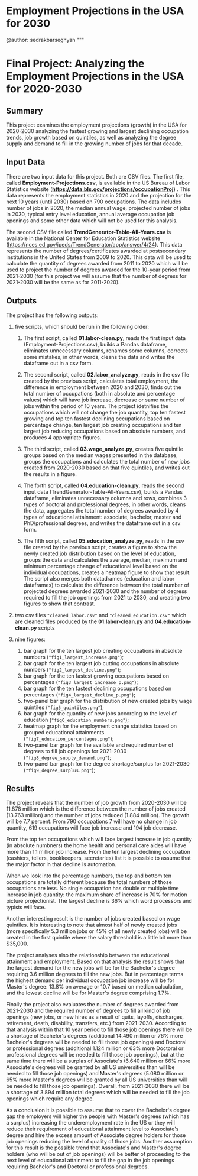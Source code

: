 # Employment Projections in the USA for 2030
 
@author: sedrakbarseghyan
"""

# Final Project: Analyzing the Employment Projections in the USA for 2020-2030

## Summary

This project examines the employment projections (growth) in the USA for 2020-2030 analyzing the fastest growing and largest declining occupation trends, job growth based on quintiles, as well as analyzing the degree supply and demand to fill in the growing number of jobs for that decade. 

## Input Data

There are two input data for this project. Both are CSV files. The first file, called **Employment-Projections.csv**, is available in the US Bureau of Labor Statistics website (**https://data.bls.gov/projections/occupationProj)** . This data represents the employment statistics in 2020 and the projection for the next 10 years (until 2030) based on 790 occupations. The data includes number of jobs in 2020, the median annual wage, projected number of jobs in 2030, typical entry level education, annual average occupation job openings and some other data which will not be used for this analysis.

The second CSV file called **TrendGenerator-Table-All-Years.csv** is available in the National Center for Education Statistics website (https://nces.ed.gov/ipeds/TrendGenerator/app/answer/4/24). This data represents the number of degrees/certificates awarded at postsecondary institutions in the United States from 2009 to 2020. This data will be used to calculate the quantity of degrees awarded from 2011 to 2020 which will be used to project the number of degrees awarded for the 10-year period from 2021-2030 (for this project we will assume that the number of degress for 2021-2030 will be the same as for 2011-2020).

## Outputs 

The project has the following outputs:

1) five scripts, which should be run in the following order:

    1. The first script, called **01.labor-clean.py**, reads the first input data (Employment-Projections.csv), builds a Pandas dataframe, eliminates unnecessary columns, renames some columns, corrects some mistakes, in other words, cleans the data and writes the dataframe out in a csv form.
    
    2. The second script, called **02.labor_analyze.py**, reads in the csv file created by the previous script, calculates total employment, the difference in employment between 2020 and 2030, finds out the total number of occupations (both in absolute and percentage values) which will have job increase, decrease or same number of jobs within the period of 10 years. The project idetnifies the occupations which will not change the job quantity, top ten fastest growing and top ten fastest declining occupations based on percentage change, ten largest job creating occupations and ten largest job reducing occupations based on absolute numbers, and produces 4 appropriate figures.
    
    3. The third script, called **03.wage_analyze.py**, creates five quintile groups based on the median wages presented in the database, groups the occupations and calculates the total number of new jobs created from 2020-2030 based on that five quintiles, and writes out the results in a figure.
    
    4. The forth script, called **04.education-clean.py**, reads the second input data (TrendGenerator-Table-All-Years.csv), builds a Pandas dataframe, eliminates unnecessary columns and rows, combines 3 types of doctoral and professional degrees, in other words, cleans the data, aggregates the total number of degrees awarded by 4 types of educational attainment: associate, bachelor, master and PhD/professional degrees, and writes the dataframe out in a csv form.
    
    5. The fifth script, called **05.education_analyze.py**, reads in the csv file created by the previous script, creates a figure to show the newly created job distribution based on the level of education, groups the data and calculates the average, median, maximum and minimum percentage change of educational level based on the individual occupations, creates a heatmap figure to show that result. The script also merges both datadrames (education and labor dataframes) to calculate the difference between the total number of projected degrees awarded 2021-2030 and the number of degress required to fill the job openings from 2021 to 2030, and creating two figures to show that contrast. 

2) two csv files `"cleaned_labor.csv"` and `"cleaned_education.csv"` which are cleaned files produced by the **01.labor-clean.py** and **04.education-clean.py** scripts

3) nine figures:
    01. bar graph for the ten largest job creating occupations in absolute numbers (`"fig1_largest_increase.png"`);
    02. bar graph for the ten largest job cutting occupations in absolute numbers (`"fig2_largest_decline.png"`);
    03. bar graph for the ten fastest growing occupations based on percentages (`"fig3_largest_increase_p.png"`);
    04. bar graph for the ten fastest declining  occupations based on percentages (`"fig4_largest_decline_p.png"`);
    05. two-panel bar graph for the distribution of new created jobs by wage quintiles (`"fig5_quintiles.png"`);
    06. bar graph for the quantity of new jobs according to the level of education (`"fig6_education_numbers.png"`);
    07. heatmap graph for the employment change statistics based on grouped educational attainments (`"fig7_education_percentages.png"`);
    08. two-panel bar graph for the available and required number of degrees to fill job openings for 2021-2030 (`"fig8_degree_supply_demand.png"`);
    09. two-panel bar graph for the degree shortage/surplus for 2021-2030 (`"fig9_degree_surplus.png"`);

## Results

The project reveals that the number of job growth from 2020-2030 will be 11.878 million which is the difference between the number of jobs created (13.763 million) and the number of jobs reduced (1.884 million). The growth will be 7.7 percent. From 790 occupations 7 will have no change in job quantity, 619 occupations will face job increase and 194 job decrease.

From the top ten occupations which will face largest increase in job quantity (in absolute numbners) the home health and personal care aides will have more than 1.1 million job increase. From the ten largest declining occupation (cashiers, tellers, bookkeepers, secretaries) list it is possible to assume that the major factor in that decline is automation.

When we look into the percentage numbers, the top and bottom ten occupations are totally different because the total numbers of those occupations are less. No single occupation has double or multiple time increase in job quantity: the maximum share of increase is 70% for motion picture projectionist. The largest decline is 36% which word processors and typists will face.

Another interesting result is the number of jobs created based on wage quintiles. It is interesting to note that almost half of newly created jobs (more specifically 5.3 million jobs or 45% of all newly created jobs) will be created in the first quintile where the salary threshold is a little bit more than $35,000.

The project analyses also the relationship between the educational attainment and employment. Based on that analysis the result shows that the largest demand for the new jobs will be for the Bachelor's degree requiring 3.6 million degrees to fill the new jobs. But in percentage terms the highest demand per individual occupation job increase will be for Master's degree: 13.8% on average or 10.7 based on median calculation, and the lowest decline will be for Master's degree comprising 1.7%. 

Finally the project also evaluates the number of degrees awarded from 2021-2030 and the required number of degrees to fill all kind of job openings (new jobs, or new hires as a result of quits, layoffs,  discharges, retirement, death, disability, transfers, etc.) from 2021-2030. According to that analysis within that 10 year period to fill those job openings there will be a shortage of Bachelor's degrees (additional 14.490 million or 76% more Bachelor's degrees will be needed to fill those job openings) and Doctoral or professional degrees (additional 1.124 million or 63% more Doctoral or professional degrees will be needed to fill those job openings), but at the same time there will be a surplas of Associate's (6.640 million or 66% more Associate's degrees will be granted by all US universities than will be needed to fill those job openings) and Master's degrees (5.080 million or 65% more Master's degrees will be granted by all US universities than will be needed to fill those job openings). Overall, from 2021-2030 there will be a shortage of 3.894 million total degrees which will be needed to fill the job openings which require any degree. 

As a conclusion it is possible to assume that to cover the Bachelor's degree gap the employers will higher the people with Master's degrees (which has a surplus) increasing the underemployment rate in the US or they will reduce their requirement of educational attainment level to Associate's degree and hire the excess amount of Associate degree holders for those job openings reducing the level of quality of those jobs. Another assumption for this result is the possible trend that Associate's and Master's degree holders (who will be out of job openings) will be better of proceeding to the next level of educational attainment to fill the gap in the job openings requiring Bachelor's and Doctoral or professional degrees.
